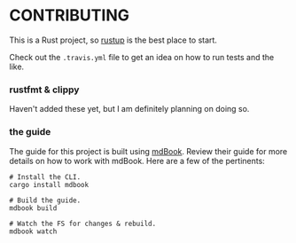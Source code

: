 CONTRIBUTING
============
This is a Rust project, so [rustup](https://rustup.rs/) is the best place to start.

Check out the `.travis.yml` file to get an idea on how to run tests and the like.

### rustfmt & clippy
Haven't added these yet, but I am definitely planning on doing so.

### the guide
The guide for this project is built using [mdBook](https://rust-lang-nursery.github.io/mdBook/index.html). Review their guide for more details on how to work with mdBook. Here are a few of the pertinents:

```
# Install the CLI.
cargo install mdbook

# Build the guide.
mdbook build

# Watch the FS for changes & rebuild.
mdbook watch
```
